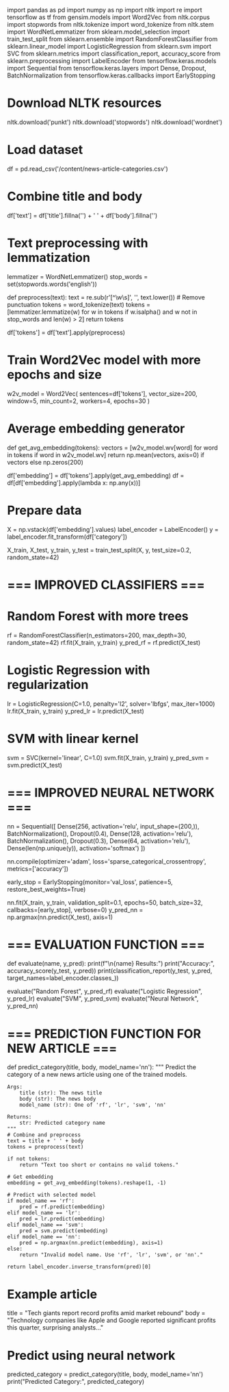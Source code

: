 import pandas as pd
import numpy as np
import nltk
import re
import tensorflow as tf
from gensim.models import Word2Vec
from nltk.corpus import stopwords
from nltk.tokenize import word_tokenize
from nltk.stem import WordNetLemmatizer
from sklearn.model_selection import train_test_split
from sklearn.ensemble import RandomForestClassifier
from sklearn.linear_model import LogisticRegression
from sklearn.svm import SVC
from sklearn.metrics import classification_report, accuracy_score
from sklearn.preprocessing import LabelEncoder
from tensorflow.keras.models import Sequential
from tensorflow.keras.layers import Dense, Dropout, BatchNormalization
from tensorflow.keras.callbacks import EarlyStopping

# Download NLTK resources
nltk.download('punkt')
nltk.download('stopwords')
nltk.download('wordnet')

# Load dataset
df = pd.read_csv('/content/news-article-categories.csv')

# Combine title and body
df['text'] = df['title'].fillna('') + ' ' + df['body'].fillna('')

# Text preprocessing with lemmatization
lemmatizer = WordNetLemmatizer()
stop_words = set(stopwords.words('english'))

def preprocess(text):
    text = re.sub(r'[^\w\s]', '', text.lower())  # Remove punctuation
    tokens = word_tokenize(text)
    tokens = [lemmatizer.lemmatize(w) for w in tokens if w.isalpha() and w not in stop_words and len(w) > 2]
    return tokens

df['tokens'] = df['text'].apply(preprocess)

# Train Word2Vec model with more epochs and size
w2v_model = Word2Vec(
    sentences=df['tokens'],
    vector_size=200,
    window=5,
    min_count=2,
    workers=4,
    epochs=30
)

# Average embedding generator
def get_avg_embedding(tokens):
    vectors = [w2v_model.wv[word] for word in tokens if word in w2v_model.wv]
    return np.mean(vectors, axis=0) if vectors else np.zeros(200)

df['embedding'] = df['tokens'].apply(get_avg_embedding)
df = df[df['embedding'].apply(lambda x: np.any(x))]

# Prepare data
X = np.vstack(df['embedding'].values)
label_encoder = LabelEncoder()
y = label_encoder.fit_transform(df['category'])

X_train, X_test, y_train, y_test = train_test_split(X, y, test_size=0.2, random_state=42)

# === IMPROVED CLASSIFIERS ===

# Random Forest with more trees
rf = RandomForestClassifier(n_estimators=200, max_depth=30, random_state=42)
rf.fit(X_train, y_train)
y_pred_rf = rf.predict(X_test)

# Logistic Regression with regularization
lr = LogisticRegression(C=1.0, penalty='l2', solver='lbfgs', max_iter=1000)
lr.fit(X_train, y_train)
y_pred_lr = lr.predict(X_test)

# SVM with linear kernel
svm = SVC(kernel='linear', C=1.0)
svm.fit(X_train, y_train)
y_pred_svm = svm.predict(X_test)

# === IMPROVED NEURAL NETWORK ===
nn = Sequential([
    Dense(256, activation='relu', input_shape=(200,)),
    BatchNormalization(),
    Dropout(0.4),
    Dense(128, activation='relu'),
    BatchNormalization(),
    Dropout(0.3),
    Dense(64, activation='relu'),
    Dense(len(np.unique(y)), activation='softmax')
])

nn.compile(optimizer='adam', loss='sparse_categorical_crossentropy', metrics=['accuracy'])

early_stop = EarlyStopping(monitor='val_loss', patience=5, restore_best_weights=True)

nn.fit(X_train, y_train, validation_split=0.1, epochs=50, batch_size=32, callbacks=[early_stop], verbose=0)
y_pred_nn = np.argmax(nn.predict(X_test), axis=1)

# === EVALUATION FUNCTION ===
def evaluate(name, y_pred):
    print(f"\n{name} Results:")
    print("Accuracy:", accuracy_score(y_test, y_pred))
    print(classification_report(y_test, y_pred, target_names=label_encoder.classes_))

evaluate("Random Forest", y_pred_rf)
evaluate("Logistic Regression", y_pred_lr)
evaluate("SVM", y_pred_svm)
evaluate("Neural Network", y_pred_nn)

# === PREDICTION FUNCTION FOR NEW ARTICLE ===
def predict_category(title, body, model_name='nn'):
    """
    Predict the category of a new news article using one of the trained models.

    Args:
        title (str): The news title
        body (str): The news body
        model_name (str): One of 'rf', 'lr', 'svm', 'nn'

    Returns:
        str: Predicted category name
    """
    # Combine and preprocess
    text = title + ' ' + body
    tokens = preprocess(text)

    if not tokens:
        return "Text too short or contains no valid tokens."

    # Get embedding
    embedding = get_avg_embedding(tokens).reshape(1, -1)

    # Predict with selected model
    if model_name == 'rf':
        pred = rf.predict(embedding)
    elif model_name == 'lr':
        pred = lr.predict(embedding)
    elif model_name == 'svm':
        pred = svm.predict(embedding)
    elif model_name == 'nn':
        pred = np.argmax(nn.predict(embedding), axis=1)
    else:
        return "Invalid model name. Use 'rf', 'lr', 'svm', or 'nn'."

    return label_encoder.inverse_transform(pred)[0]

# Example article
title = "Tech giants report record profits amid market rebound"
body = "Technology companies like Apple and Google reported significant profits this quarter, surprising analysts..."

# Predict using neural network
predicted_category = predict_category(title, body, model_name='nn')
print("Predicted Category:", predicted_category)
